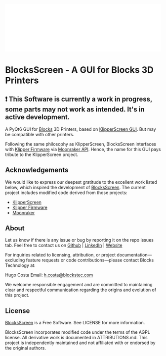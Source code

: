![alt](BlocksScreen/lib/ui/resources/media/logoblocks.png)

# BlocksScreen - A GUI for Blocks 3D Printers


## :exclamation: This Software is currently a work in progress, some parts may not work as intended. It's in active development. 

A PyQt6 GUI for [Blocks](https://blockstec.com) 3D Printers, based on [KlipperScreen GUI](https://github.com/KlipperScreen/KlipperScreen). But may be compatible with other printers. 

Following the same philosophy as KlipperScreen, BlocksScreen interfaces with [Klipper Firmware](https://github.com/Klipper3d/klipper) via [Moonraker API](https://github.com/arksine/moonraker). Hence, the name for this GUI pays tribute to the KlipperScreen project.


## Acknowledgements

We would like to express our deepest gratitude to the excellent work listed below, which inspired the development of [BlocksScreen](https://github.com/BlocksTechnology/BlocksScreen). The current project includes modified code derived from those projects:
 
- [KlipperScreen](https://github.com/KlipperScreen/KlipperScreen)
- [Klipper Firmware](https://github.com/Klipper3d/klipper) 
- [Moonraker](https://github.com/arksine/moonraker)


## About 

Let us know if there is any issue or bug by reporting it on the repo issues tab.
Feel free to contact us on [Github](https://github.com/BlocksTechnology) | [LinkedIn](https://www.linkedin.com/company/blockstec/) | [Website](https://blockstec.com) 


For inquiries related to licensing, attribution, or project documentation—excluding feature requests or code contributions—please contact Blocks Technology at: 

Hugo Costa Email: [h.costa@blockstec.com](mailto:h.costa@blockstec.com)

We welcome responsible engagement and are committed to maintaining clear and respectful communication regarding the origins and evolution of this project.

## License 

[BlocksScreen](https://github.com/BlocksTechnology/BlocksScreen) is a Free Software. See LICENSE for more information.

BlocksScreen incorporates modified code under the terms of the AGPL license. All derivative work is documented in ATTRIBUTIONS.md. This project is independently maintained and not affiliated with or endorsed by the original authors.


